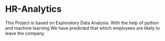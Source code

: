 # HR-Analytics
This Project is based on Exploratory Data Analysis.
With the help of python and machine learning We have predicted that which employees are likely to leave the company.
